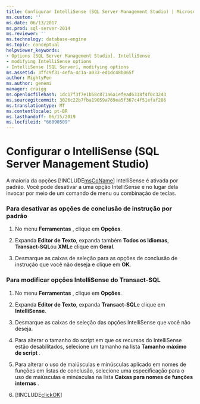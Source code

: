 ```yaml
---
title: Configurar IntelliSense (SQL Server Management Studio) | Microsoft Docs
ms.custom: ''
ms.date: 06/13/2017
ms.prod: sql-server-2014
ms.reviewer: ''
ms.technology: database-engine
ms.topic: conceptual
helpviewer_keywords:
- Options [SQL Server Management Studio], IntelliSense
- modifying IntelliSense options
- IntelliSense [SQL Server], modifying options
ms.assetid: 3ffc9f31-4efa-4c1a-a033-ed1dc48b065f
author: MightyPen
ms.author: genemi
manager: craigg
ms.openlocfilehash: 1dc17f3f7e1b58c871a6a1efead6338f4f0c3243
ms.sourcegitcommit: 3026c22b7fba19059a769ea5f367c4f51efaf286
ms.translationtype: MT
ms.contentlocale: pt-BR
ms.lasthandoff: 06/15/2019
ms.locfileid: "66090509"
---
```

# <a name="configure-intellisense-sql-server-management-studio"></a>Configurar o IntelliSense (SQL Server Management Studio)
  A maioria da opções [!INCLUDE[msCoName](../../includes/msconame-md.md)] IntelliSense é ativada por padrão. Você pode desativar a uma opção IntelliSense e no lugar dela invocar por meio de um comando de menu ou combinação de teclas.  
  
### <a name="to-turn-statement-completion-options-off-by-default"></a>Para desativar as opções de conclusão de instrução por padrão  
  
1.  No menu **Ferramentas** , clique em **Opções**.  
  
2.  Expanda **Editor de Texto**, expanda também **Todos os Idiomas**, **Transact-SQL**ou **XML**e clique em **Geral**.  
  
3.  Desmarque as caixas de seleção para as opções de conclusão de instrução que você não deseja e clique em **OK**.  
  
### <a name="to-modify-transact-sql-intellisense-options"></a>Para modificar opções IntelliSense do Transact-SQL  
  
1.  No menu **Ferramentas** , clique em **Opções**.  
  
2.  Expanda **Editor de Texto**, expanda **Transact-SQL**e clique em **IntelliSense**.  
  
3.  Desmarque as caixas de seleção das opções IntelliSense que você não deseja.  
  
4.  Para alterar o tamanho do script em que os recursos do IntelliSense estão desabilitados, selecione um tamanho na lista **Tamanho máximo de script** .  
  
5.  Para alterar o uso de maiúsculas e minúsculas aplicado em nomes de funções em listas de conclusão, selecione uma especificação para o uso de maiúsculas e minúsculas na lista **Caixas para nomes de funções internas** .  
  
6.  [!INCLUDE[clickOK](../../includes/clickok-md.md)]  
  
  
